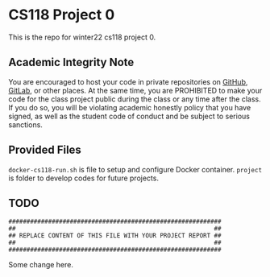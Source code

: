 # CS118 Project 0

This is the repo for winter22 cs118 project 0.

## Academic Integrity Note

You are encouraged to host your code in private repositories on [GitHub](https://github.com/), [GitLab](https://gitlab.com), or other places.  At the same time, you are PROHIBITED to make your code for the class project public during the class or any time after the class.  If you do so, you will be violating academic honestly policy that you have signed, as well as the student code of conduct and be subject to serious sanctions.

## Provided Files

`docker-cs118-run.sh` is file to setup and configure Docker container.
`project` is folder to develop codes for future projects.

## TODO

    ###########################################################
    ##                                                       ##
    ## REPLACE CONTENT OF THIS FILE WITH YOUR PROJECT REPORT ##
    ##                                                       ##
    ###########################################################

Some change here.